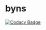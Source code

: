 # byns
[![Codacy Badge](https://api.codacy.com/project/badge/Grade/f6d7d8afdd694fae9a90efd5f460f844)](https://www.codacy.com/app/iptecuico/byns?utm_source=github.com&utm_medium=referral&utm_content=iptecuico/byns&utm_campaign=badger)